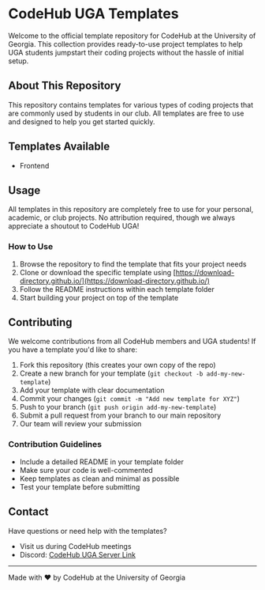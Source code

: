 # CodeHub UGA Templates

Welcome to the official template repository for CodeHub at the University of Georgia. This collection provides ready-to-use project templates to help UGA students jumpstart their coding projects without the hassle of initial setup.

## About This Repository

This repository contains templates for various types of coding projects that are commonly used by students in our club. All templates are free to use and designed to help you get started quickly.

## Templates Available

-   Frontend

## Usage

All templates in this repository are completely free to use for your personal, academic, or club projects. No attribution required, though we always appreciate a shoutout to CodeHub UGA!

### How to Use

1. Browse the repository to find the template that fits your project needs
2. Clone or download the specific template using [https://download-directory.github.io/](https://download-directory.github.io/)
3. Follow the README instructions within each template folder
4. Start building your project on top of the template

## Contributing

We welcome contributions from all CodeHub members and UGA students! If you have a template you'd like to share:

1. Fork this repository (this creates your own copy of the repo)
2. Create a new branch for your template (`git checkout -b add-my-new-template`)
3. Add your template with clear documentation
4. Commit your changes (`git commit -m "Add new template for XYZ"`)
5. Push to your branch (`git push origin add-my-new-template`)
6. Submit a pull request from your branch to our main repository
7. Our team will review your submission

### Contribution Guidelines

-   Include a detailed README in your template folder
-   Make sure your code is well-commented
-   Keep templates as clean and minimal as possible
-   Test your template before submitting

## Contact

Have questions or need help with the templates?

-   Visit us during CodeHub meetings
-   Discord: [CodeHub UGA Server Link](https://discord.com/invite/vd5ZjV78SP)

---

Made with ❤️ by CodeHub at the University of Georgia
